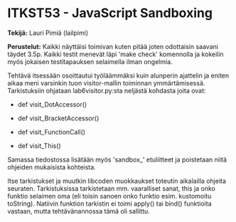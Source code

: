 # ITKST53 - JavaScript Sandboxing

**Tekijä:** Lauri Pimiä (lailpimi)

**Perustelut:** Kaikki näyttäisi toimivan kuten pitää joten odottaisin saavani
täydet 3.5p. Kaikki testit menevät läpi 'make check' komennolla ja kokeilin
myös jokaisen testitapauksen selaimella ilman ongelmia.

Tehtävä itsessään osoittautui työläämmäksi kuin alunperin ajattelin ja eniten
aikaa meni varsinkin tuon visitor-mallin toiminnan ymmärtämisessä.
Tarkistuksiin ohjataan lab6visitor.py:sta neljästä kohdasta joita ovat:

- def visit_DotAccessor()

- def visit_BracketAccessor()

- def visit_FunctionCall()

- def visit_This()

Samassa tiedostossa lisätään myös 'sandbox_' etuliitteet ja poistetaan niitä
ohjeiden mukaisista kohteista.

Itse tarkistukset ja muutkin libcoden muokkaukset toteutin aikalailla ohjeita 
seuraten. Tarkistuksissa tarkistetaan mm. vaaralliset sanat, this ja onko
funktio selaimen oma (eli toisin sanoen onko funktio esim. kustomoitu toString).
Natiivin funktion tarkistin ei toimi apply() tai bind() funktioita vastaan,
mutta tehtävänannossa tämä oli sallittu.